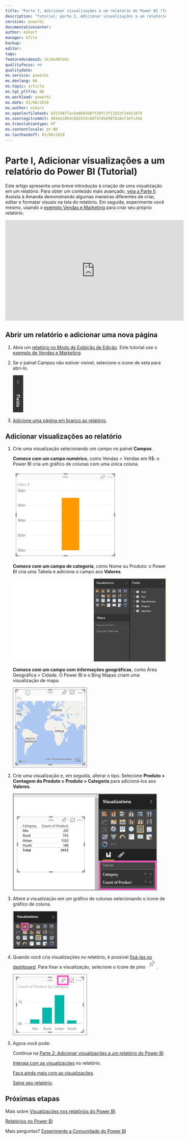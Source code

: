 ```yaml
---
title: "Parte I, Adicionar visualizações a um relatório do Power BI (Tutorial)"
description: "Tutorial: parte I, Adicionar visualizações a um relatório do Power BI"
services: powerbi
documentationcenter: 
author: mihart
manager: kfile
backup: 
editor: 
tags: 
featuredvideoid: IkJda4O7oGs
qualityfocus: no
qualitydate: 
ms.service: powerbi
ms.devlang: NA
ms.topic: article
ms.tgt_pltfrm: NA
ms.workload: powerbi
ms.date: 01/08/2018
ms.author: mihart
ms.openlocfilehash: 82519877ac9a9603d87f20fc3f1155af34421078
ms.sourcegitcommit: 804ee18b4c892b7dcbd7d7d5d987b16ef16fc2bb
ms.translationtype: HT
ms.contentlocale: pt-BR
ms.lasthandoff: 01/09/2018
---
```

# <a name="part-i-add-visualizations-to-a-power-bi-report-tutorial"></a>Parte I, Adicionar visualizações a um relatório do Power BI (Tutorial)
Este artigo apresenta uma breve introdução à criação de uma visualização em um relatório.  Para obter um conteúdo mais avançado, [veja a Parte II](power-bi-report-add-visualizations-ii.md). Assista à Amanda demonstrando algumas maneiras diferentes de criar, editar e formatar visuais na tela do relatório. Em seguida, experimente você mesmo, usando o [exemplo Vendas e Marketing](sample-datasets.md) para criar seu próprio relatório.

<iframe width="560" height="315" src="https://www.youtube.com/embed/IkJda4O7oGs" frameborder="0" allowfullscreen></iframe>


## <a name="open-a-report-and-add-a-new-page"></a>Abrir um relatório e adicionar uma nova página
1. Abra um [relatório no Modo de Exibição de Edição](service-reading-view-and-editing-view.md). Este tutorial use o [exemplo de Vendas e Marketing](sample-datasets.md).
2. Se o painel Campos não estiver visível, selecione o ícone de seta para abri-lo. 
   
   ![](media/power-bi-report-add-visualizations-i/pbi_nancy_fieldsfiltersarrow.png)
3. [Adicione uma página em branco ao relatório](power-bi-report-add-page.md).

## <a name="add-visualizations-to-the-report"></a>Adicionar visualizações ao relatório
1. Crie uma visualização selecionando um campo no painel **Campos** .  
   
   **Comece com um campo numérico**, como Vendas > Vendas em R$: o Power BI cria um gráfico de colunas com uma única coluna.
   
   ![](media/power-bi-report-add-visualizations-i/pbi_onecolchart.png)
   
   **Comece com um campo de categoria**, como Nome ou Produto: o Power BI cria uma Tabela e adiciona o campo aos **Valores**.
   
   ![](media/power-bi-report-add-visualizations-i/pbi_agif_createchart3.gif)
   
   **Comece com um campo com informações geográficas**, como Área Geográfica > Cidade. O Power BI e o Bing Mapas criam uma visualização de mapa.
   
   ![](media/power-bi-report-add-visualizations-i/power-bi-map.png)
2. Crie uma visualização e, em seguida, alterar o tipo. Selecione **Produto > Contagem do Produto** e **Produto > Categoria** para adicioná-los aos **Valores**.
   
   ![](media/power-bi-report-add-visualizations-i/part1table1.png)
3. Altere a visualização em um gráfico de colunas selecionando o ícone de gráfico de coluna.
   
   ![](media/power-bi-report-add-visualizations-i/part1converttocolumn.png)
4. Quando você cria visualizações no relatório, é possível [fixá-las no dashboard](service-dashboard-pin-tile-from-report.md). Para fixar a visualização, selecione o ícone de pino ![](media/power-bi-report-add-visualizations-i/pinnooutline.png).
   
   ![](media/power-bi-report-add-visualizations-i/part1pin1.png)
5. Agora você pode:
   
   Continue na [Parte 2: Adicionar visualizações a um relatório do Power BI](power-bi-report-add-visualizations-ii.md)
   
   [Interaja com as visualizações](service-reading-view-and-editing-view.md) no relatório.
   
   [Faça ainda mais com as visualizações](power-bi-report-visualizations.md).
   
   [Salve seu relatório](service-report-save.md).

## <a name="next-steps"></a>Próximas etapas
Mais sobre [Visualizações nos relatórios do Power BI](power-bi-report-visualizations.md).

[Relatórios no Power BI](service-reports.md)

Mais perguntas? [Experimente a Comunidade do Power BI](http://community.powerbi.com/)

